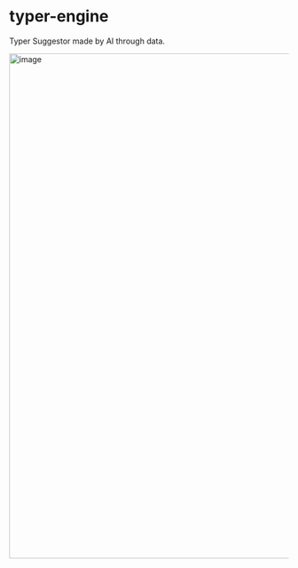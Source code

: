 # typer-engine
Typer Suggestor made by AI through data.

<img width="909" alt="image" src="https://github.com/user-attachments/assets/096cb617-93c7-4b78-8aac-eaac253c22b6">

